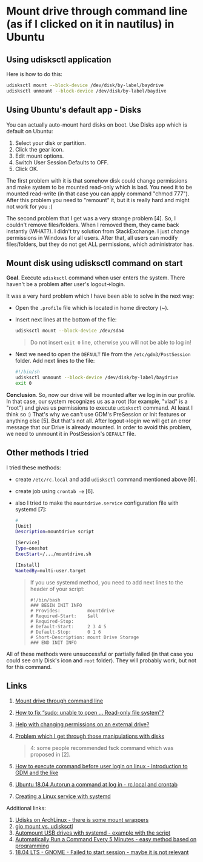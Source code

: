 # Mount drive through command line (as if I clicked on it in nautilus) in Ubuntu

## Using udisksctl application

Here is how to do this:

```Bash
udisksctl mount --block-device /dev/disk/by-label/baydrive
udisksctl unmount --block-device /dev/disk/by-label/baydive
```

## Using Ubuntu's default app - Disks 

You can actually auto-mount hard disks on boot. Use Disks app which is default on Ubuntu:

1. Select your disk or partition.
2. Click the gear icon.
3. Edit mount options.
4. Switch User Session Defaults to OFF.
5. Click OK.

The first problem with it is that somehow disk could change permissions and make system to be mounted read-only which is bad. You need it to be mounted read-write (in that case you can apply command "chmod 777"). After this problem you need to "remount" it, but it is really hard and might not work for you :(

The second problem that I get was a very strange problem [4]. So, I couldn't remove files/folders. When I removed them, they came back instantly (WHAT?). I didn't try solution from StackExchange. I just change permissions in Windows for all users. After that, all users can modify files/folders, but they do not get ALL permissions, which administrator has.

## Mount disk using udisksctl command on start 

**Goal**. Execute `udisksctl` command when user enters the system. There haven't be a problem after user's logout->login.

It was a very hard problem which I have been able to solve in the next way:

- Open the `.profile` file which is located in home directory (~).

- Insert next lines at the bottom of the file:

  ```bash
  udisksctl mount --block-device /dev/sda4
  ```

  > Do not insert `exit 0`  line, otherwise you will not be able to log in!

- Next we need to open the `DEFAULT` file from the `/etc/gdm3/PostSession` folder. Add next lines to the file:

  ```Bash
  #!/bin/sh
  udisksctl unmount --block-device /dev/disk/by-label/baydrive
  exit 0 
  ```

**Conclusion**. So, now our drive will be mounted after we log in in our profile. In that case, our system recognizes us as a root (for example, "vlad" is a "root") and gives us permissions to execute `udisksctl` command. At least I think so :) That's why we can't use GDM's PreSession or Init features or anything else [5]. But that's not all. After logout->login we will get an error message that our Drive is already mounted. In order to avoid this problem, we need to unmount it in PostSession's `DEFAULT` file.

## Other methods I tried

I tried these methods:

- create `/etc/rc.local` and add `udisksctl` command mentioned above [6].

- create job using `crontab -e` [6].

- also I tried to make the `mountdrive.service` configuration file with systemd [7]:

  ```Bash
  #
  [Unit]
  Description=mountdrive script
  
  [Service]
  Type=oneshot
  ExecStart=/.../mountdrive.sh
  
  [Install]
  WantedBy=multi-user.target
  ```

  > If you use systemd method, you need to add next lines to the header of your script:
  >
  > ```bas
  > #!/bin/bash
  > ### BEGIN INIT INFO
  > # Provides:          mountdrive
  > # Required-Start:    $all
  > # Required-Stop:
  > # Default-Start:     2 3 4 5
  > # Default-Stop:      0 1 6
  > # Short-Description: mount Drive Storage
  > ### END INIT INFO
  > ```

All of these methods were unsuccessful or partially failed (in that case you could see only Disk's icon and `root` folder). They will probably work, but not for this command.

## Links

1. [Mount drive through command line](https://askubuntu.com/questions/45241/mount-drive-through-command-line-as-if-i-clicked-on-it-in-nautilus)

2. [How to fix “sudo: unable to open … Read-only file system”?](https://askubuntu.com/questions/197459/how-to-fix-sudo-unable-to-open-read-only-file-system)

3. [Help with changing permissions on an external drive?](https://ubuntuforums.org/showthread.php?t=1946755)

4. [Problem which I get through those manipulations with disks](https://askubuntu.com/questions/566474/why-do-i-get-directory-not-empty-when-i-try-to-remove-an-empty-directory)

   > 4: some people recommended fsck command which was proposed in [2]. 

5. [How to execute command before user login on linux - Introduction to GDM and the like](https://unix.stackexchange.com/questions/450835/how-to-execute-command-before-user-login-on-linux#answer-450836)

6. [Ubuntu 18.04 Autorun a command at log in - rc.local and crontab](https://ubuntuforums.org/showthread.php?t=2390587)

7. [Creating a Linux service with systemd](https://medium.com/@benmorel/creating-a-linux-service-with-systemd-611b5c8b91d6)

Additional links:

1. [Udisks on ArchLinux - there is some mount wrappers](https://wiki.archlinux.org/index.php/Udisks)
2. [gio mount vs. udisksctl](https://askubuntu.com/questions/342188/how-to-auto-mount-from-command-line#answer-342209)
3. [Automount USB drives with systemd - example with the script](https://serverfault.com/questions/766506/automount-usb-drives-with-systemd#answer-767079)
4. [Automatically Run a Command Every 5 Minutes - easy method based on programming](https://askubuntu.com/questions/852070/automatically-run-a-command-every-5-minutes/852074#answer-852075)
5. [18.04 LTS - GNOME - Failed to start session - maybe it is not relevant](https://ubuntuforums.org/showthread.php?t=2407864)